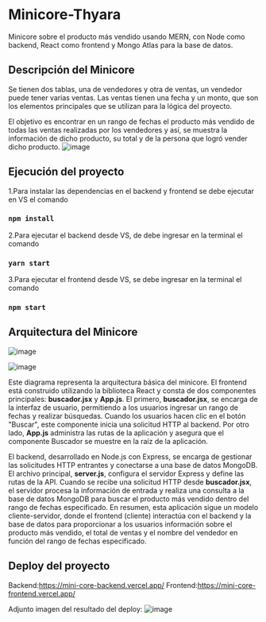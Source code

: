 # Minicore-Thyara
Minicore sobre el producto más vendido usando MERN, con Node como backend, React como frontend y Mongo Atlas para la base de datos.
## Descripción del Minicore
Se tienen dos tablas, una de vendedores y otra de ventas, un vendedor puede tener varias ventas. Las ventas tienen una fecha y un monto, que son los elementos principales que se utilizan para la lógica del proyecto.

El objetivo es encontrar en un rango de fechas el producto más vendido de todas las ventas realizadas por los vendedores y así, se muestra la información de dicho producto, su total y de la persona que logró vender dicho producto.
![image](https://github.com/ThyaraV/Minicore-Thyara/assets/96449161/daef0d63-99bc-4355-a505-14a3d5b1fc92)

## Ejecución del proyecto
1.Para instalar las dependencias en el backend y frontend se debe ejecutar en VS el comando

### `npm install`

2.Para ejecutar el backend desde VS, de debe ingresar en la terminal el comando

### `yarn start`

3.Para ejecutar el frontend desde VS, se debe ingresar en la terminal el comando

### `npm start`

## Arquitectura del Minicore

![image](https://github.com/ThyaraV/Minicore-Thyara/assets/96449161/44958ce0-a49f-4131-a2e3-06b9e6482ab1)

![image](https://github.com/ThyaraV/Minicore-Thyara/assets/96449161/ed72c0b4-3694-4577-9e8e-74de53968748)

Este diagrama representa la arquitectura básica del minicore. El frontend está construido utilizando la biblioteca React y consta de dos componentes principales: **buscador.jsx** y **App.js**. El primero, **buscador.jsx**, se encarga de la interfaz de usuario, permitiendo a los usuarios ingresar un rango de fechas y realizar búsquedas. Cuando los usuarios hacen clic en el botón "Buscar", este componente inicia una solicitud HTTP al backend. Por otro lado, **App.js** administra las rutas de la aplicación y asegura que el componente Buscador se muestre en la raíz de la aplicación.

El backend, desarrollado en Node.js con Express, se encarga de gestionar las solicitudes HTTP entrantes y conectarse a una base de datos MongoDB. El archivo principal, **server.js**, configura el servidor Express y define las rutas de la API. Cuando se recibe una solicitud HTTP desde **buscador.jsx**, el servidor procesa la información de entrada y realiza una consulta a la base de datos MongoDB para buscar el producto más vendido dentro del rango de fechas especificado. En resumen, esta aplicación sigue un modelo cliente-servidor, donde el frontend (cliente) interactúa con el backend y la base de datos para proporcionar a los usuarios información sobre el producto más vendido, el total de ventas y el nombre del vendedor en función del rango de fechas especificado.

## Deploy del proyecto
Backend:https://mini-core-backend.vercel.app/
Frontend:https://mini-core-frontend.vercel.app/

Adjunto imagen del resultado del deploy:
![image](https://github.com/ThyaraV/Minicore-Thyara/assets/96449161/d686d4d6-1e38-454c-a491-0f8c8ec5fcfd)
